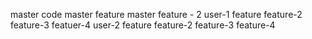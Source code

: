 master code
    master feature
    master feature - 2
    user-1
        feature
        feature-2
        feature-3
        featuer-4
    user-2
        feature
        feature-2
        feature-3
        feature-4
